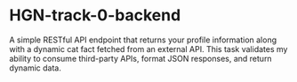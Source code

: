 # HGN-track-0-backend
A simple RESTful API endpoint that returns your profile information along with a dynamic cat fact fetched from an external API. This task validates my ability to consume third-party APIs, format JSON responses, and return dynamic data.

